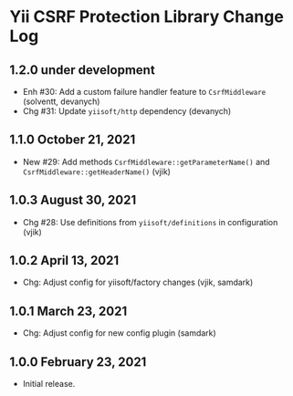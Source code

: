 # Yii CSRF Protection Library Change Log

## 1.2.0 under development

- Enh #30: Add a custom failure handler feature to `CsrfMiddleware` (solventt, devanych)
- Chg #31: Update `yiisoft/http` dependency (devanych)

## 1.1.0 October 21, 2021

- New #29: Add methods `CsrfMiddleware::getParameterName()` and `CsrfMiddleware::getHeaderName()` (vjik)

## 1.0.3 August 30, 2021

- Chg #28: Use definitions from `yiisoft/definitions` in configuration (vjik)

## 1.0.2 April 13, 2021

- Chg: Adjust config for yiisoft/factory changes (vjik, samdark)

## 1.0.1 March 23, 2021

- Chg: Adjust config for new config plugin (samdark)

## 1.0.0 February 23, 2021

- Initial release.
